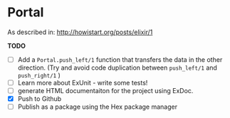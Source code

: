Portal
======

As described in: http://howistart.org/posts/elixir/1

**TODO**
- [ ] Add a `Portal.push_left/1` function that transfers the data in the other direction.  (Try and avoid code duplication between `push_left/1` and `push_right/1` )
- [ ] Learn more about ExUnit - write some tests! 
- [ ] generate HTML documentaiton for the project using ExDoc.
- [x] Push to Github
- [ ] Publish as a package using the Hex package manager
